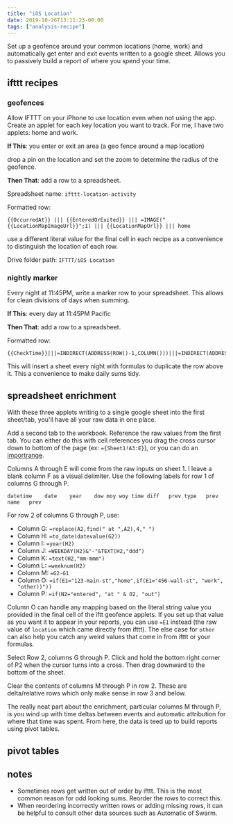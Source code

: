 ```yaml
---
title: "iOS Location"
date: 2019-10-26T13:11:23-08:00
tags: ["analysis-recipe"]
---
```


Set up a geofence around your common locations (home, work) and automatically get enter and exit events written to a google sheet. Allows you to passively build a report of where you spend your time.

<!--more-->

## ifttt recipes

### geofences

Allow IFTTT on your iPhone to use location even when not using the app. Create an applet for each key location you want to track. For me, I have two applets: home and work.

**If This**: you enter or exit an area (a geo fence around a map location)

drop a pin on the location and set the zoom to determine the radius of the geofence.

**Then That**: add a row to a spreadsheet.

Spreadsheet name: `ifttt-location-activity`

Formatted row:
```
{{OccurredAt}} ||| {{EnteredOrExited}} ||| =IMAGE("{{LocationMapImageUrl}}";1) ||| {{LocationMapUrl}} ||| home
```

use a different literal value for the final cell in each recipe as a convenience to distinguish the location of each row.

Drive folder path: `IFTTT/iOS Location`

### nightly marker

Every night at 11:45PM, write a marker row to your spreadsheet. This allows for clean divisions of days when summing.

**If This**: every day at 11:45PM Pacific

**Then That**: add a row to a spreadsheet.

Formatted row:

```
{{CheckTime}}|||=INDIRECT(ADDRESS(ROW()-1,COLUMN()))|||=INDIRECT(ADDRESS(ROW()-1,COLUMN()))|||=INDIRECT(ADDRESS(ROW()-1,COLUMN()))|||=INDIRECT(ADDRESS(ROW()-1,COLUMN()))
```

This will insert a sheet every night with formulas to duplicate the row above it. This a convenience to make daily sums tidy.

## spreadsheet enrichment

With these three applets writing to a single google sheet into the first sheet/tab, you'll have all your raw data in one place.

Add a second tab to the workbook. Reference the raw values from the first tab. You can either do this with cell references you drag the cross cursor down to bottom of the page (ex: `={Sheet1!A3:E}`), or you can do an [importrange](https://support.google.com/docs/answer/3093340?hl=en).

Columns A through E will come from the raw inputs on sheet 1. I leave a blank column F as a visual delimiter. Use the following labels for row 1 of columns G through P.

```
datetime	date	year	dow	moy	woy	time diff	prev type	prev name	prev
```

For row 2 of columns G through P, use:

- Column G: `=replace(A2,find(" at ",A2),4," ")`
- Column H: `=to_date(datevalue(G2))`
- Column I: `=year(H2)`
- Column J: `=WEEKDAY(H2)&"-"&TEXT(H2,"ddd")`
- Column K: `=text(H2,"mm-mmm")`
- Column L: `=weeknum(H2)`
- Column M: `=G2-G1`
- Column O: `=if(E1="123-main-st","home",if(E1="456-wall-st", "work", "other))"))`
- Column P: `=if(N2="entered", "at " & O2, "out")`

Column O can handle any mapping based on the literal string value you provided in the final cell of the iftt geofence applets. If you set up that value as you want it to appear in your reports, you can use `=E1` instead (the raw value of `location` which came directly from ifttt). The else case for `other` can also help you catch any weird values that come in from ifttt or your formulas.

Select Row 2, columns G through P. Click and hold the bottom right corner of P2 when the cursor turns into a cross. Then drag downward to the bottom of the sheet.

Clear the contents of columns M through P in row 2. These are delta/relative rows which only make sense in row 3 and below.

The really neat part about the enrichment, particular columns M through P, is you wind up with time deltas between events and automatic attribution for where that time was spent. From here, the data is teed up to build reports using pivot tables.

## pivot tables

## notes

- Sometimes rows get written out of order by ifttt. This is the most common reason for odd looking sums. Reorder the rows to correct this.
- When reordering incorrectly written rows or adding missing rows, it can be helpful to consult other data sources such as Automatic of Swarm.
